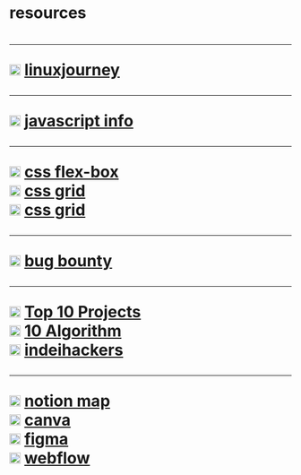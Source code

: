 
<h1>resources<h1>


<!-- linux stuff --> <hr>
<img width='20px' src='https://linuxjourney.com/assets/favicon-e8bea7a0071e296638a3a1a08be81f0a30b9c945625e5a200fefecd8d9b2ed6c.ico'>
<a href='https://linuxjourney.com/'>linuxjourney</a> <br>

<!-- javascript stuff --> <hr>
<img width='20px' src='https://javascript.info/img/favicon/favicon.png'>
<a href='https://javascript.info/'>javascript info</a> <br>

<!-- css stuff --> <hr>
<img width='20px' src='https://css-tricks.com/apple-touch-icon.png'>
<a href='https://css-tricks.com/snippets/css/a-guide-to-flexbox/#top-of-site'>css flex-box</a> <br>

<img width='20px' src='https://css-tricks.com/apple-touch-icon.png'>
<a href='https://css-tricks.com/snippets/css/complete-guide-grid/'>css grid</a> <br>

<img width='20px' src='https://developer.mozilla.org/favicon-48x48.97046865.png'>
<a href='https://developer.mozilla.org/en-US/docs/Web/CSS/CSS_Grid_Layout'>css grid</a> <br>

<!-- bug bounty --> <hr>

<img width='20px' src='https://www.bugbountyhunter.com/assets/favicons/favicon.ico'>
<a href='https://www.bugbountyhunter.com/getting-started/'>bug bounty</a> <br>

<!-- road maps --> <hr>

<img width='20px' src='https://media.geeksforgeeks.org/wp-content/cdn-uploads/gfg_favicon.png'>
<a href='https://www.geeksforgeeks.org/top-10-projects-for-beginners-to-practice-html-and-css-skills//'>Top 10 Projects</a> <br>

<img width='20px' src='https://miro.medium.com/fit/c/60/60/1*sHhtYhaCe2Uc3IU0IgKwIQ.png'>
<a href='https://faithojeabulu.medium.com/10-algorithm-challenges-for-an-absolute-beginner-edd3b6ee5f13'>10 Algorithm</a> <br>

  
<img width='20px' src='https://www.indiehackers.com/images/favicons/favicon--192x192.png'>
<a href='https://www.indiehackers.com/start'>indeihackers</a> <br>
   
<!-- tools --> <hr>
<img width='20px' src='https://www.notion.so/front-static/favicon.ico'>
<a href='https://www.notion.so/'>notion map</a> <br>

<img width='20px' src='https://static.canva.com/static/images/apple-touch-120x120.png'>
<a href='https://www.canva.com'>canva</a> <br>
 
<img width='20px' src='https://static.figma.com/app/icon/1/icon-192.png'>
<a href='https://www.figma.com/'>figma</a> <br>
  
 
<img width='20px' src='https://assets-global.website-files.com/5d3e265ac89f6a3e64292efc/5d55951e4de4fb4722554d96_default_favicon.png'>
<a href='https://webflow.com'>webflow</a> <br> 

  

 


